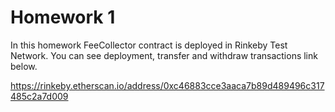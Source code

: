 # Homework 1

In this homework FeeCollector contract is deployed in Rinkeby Test Network. You can see deployment, transfer and withdraw transactions link below.

https://rinkeby.etherscan.io/address/0xc46883cce3aaca7b89d489496c317485c2a7d009
